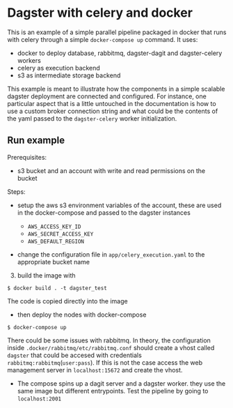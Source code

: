 # Dagster with celery and docker

This is an example of a simple parallel pipeline packaged in docker that runs with celery through a simple `docker-compose up` command. It uses:

- docker to deploy database, rabbitmq, dagster-dagit and dagster-celery workers
- celery as execution backend
- s3 as intermediate storage backend

This example is meant to illustrate how the components in a simple scalable dagster deployment are connected and configured. For instance, one particular aspect that is a little untouched in the documentation is how to use a custom broker connection string and what could be the contents of the yaml passed to the `dagster-celery` worker initialization. 

## Run example

Prerequisites:
- s3 bucket and an account with write and read permissions on the bucket

Steps:

- setup the aws s3 environment variables of the account, these are used in the docker-compose and passed to the dagster instances

    - `AWS_ACCESS_KEY_ID`
    - `AWS_SECRET_ACCESS_KEY`
    - `AWS_DEFAULT_REGION`
    
- change the configuration file in `app/celery_execution.yaml` to the appropriate bucket name

3) build the image with

```shell script
$ docker build . -t dagster_test
```
The code is copied directly into the image

- then deploy the nodes with docker-compose

```shell script
$ docker-compose up
```

There could be some issues with rabbitmq. In theory, the configuration inside `.docker/rabbitmq/etc/rabbitmq.conf` should create a vhost called `dagster` that could be accesed with credentials `rabbitmq:rabbitmq`(`user:pass`). If this is not the case access the web management server in `localhost:15672` and create the vhost.

- The compose spins up a dagit server and a dagster worker. they use the same image but different entrypoints. Test the pipeline by going to `localhost:2001` 